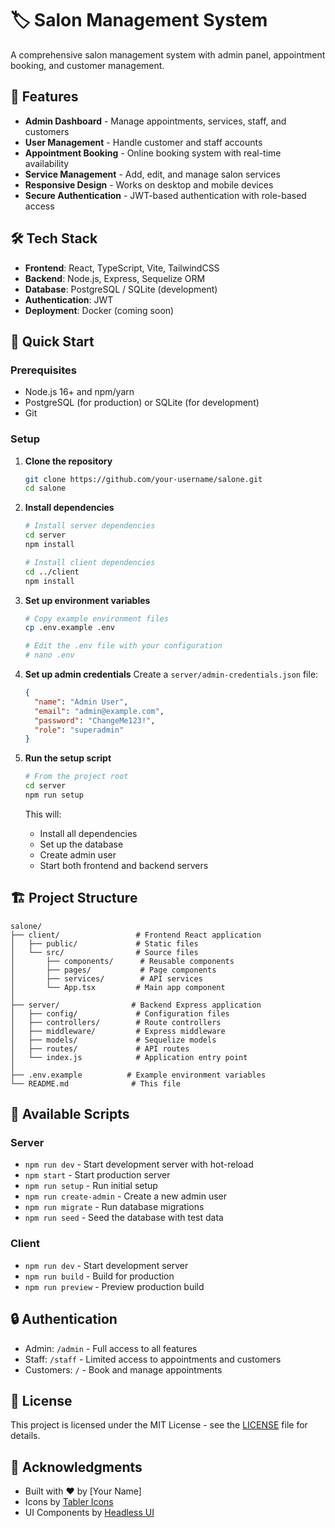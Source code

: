# 🏷️ Salon Management System

A comprehensive salon management system with admin panel, appointment booking, and customer management.

## 🚀 Features

- **Admin Dashboard** - Manage appointments, services, staff, and customers
- **User Management** - Handle customer and staff accounts
- **Appointment Booking** - Online booking system with real-time availability
- **Service Management** - Add, edit, and manage salon services
- **Responsive Design** - Works on desktop and mobile devices
- **Secure Authentication** - JWT-based authentication with role-based access

## 🛠️ Tech Stack

- **Frontend**: React, TypeScript, Vite, TailwindCSS
- **Backend**: Node.js, Express, Sequelize ORM
- **Database**: PostgreSQL / SQLite (development)
- **Authentication**: JWT
- **Deployment**: Docker (coming soon)

## 🚀 Quick Start

### Prerequisites

- Node.js 16+ and npm/yarn
- PostgreSQL (for production) or SQLite (for development)
- Git

### Setup

1. **Clone the repository**
   ```bash
   git clone https://github.com/your-username/salone.git
   cd salone
   ```

2. **Install dependencies**
   ```bash
   # Install server dependencies
   cd server
   npm install
   
   # Install client dependencies
   cd ../client
   npm install
   ```

3. **Set up environment variables**
   ```bash
   # Copy example environment files
   cp .env.example .env
   
   # Edit the .env file with your configuration
   # nano .env
   ```

4. **Set up admin credentials**
   Create a `server/admin-credentials.json` file:
   ```json
   {
     "name": "Admin User",
     "email": "admin@example.com",
     "password": "ChangeMe123!",
     "role": "superadmin"
   }
   ```

5. **Run the setup script**
   ```bash
   # From the project root
   cd server
   npm run setup
   ```
   This will:
   - Install all dependencies
   - Set up the database
   - Create admin user
   - Start both frontend and backend servers

## 🏗️ Project Structure

```
salone/
├── client/                 # Frontend React application
│   ├── public/             # Static files
│   └── src/                # Source files
│       ├── components/      # Reusable components
│       ├── pages/           # Page components
│       ├── services/        # API services
│       └── App.tsx         # Main app component
│
├── server/                # Backend Express application
│   ├── config/             # Configuration files
│   ├── controllers/        # Route controllers
│   ├── middleware/         # Express middleware
│   ├── models/             # Sequelize models
│   ├── routes/             # API routes
│   └── index.js            # Application entry point
│
├── .env.example          # Example environment variables
└── README.md              # This file
```

## 🎨 Available Scripts

### Server
- `npm run dev` - Start development server with hot-reload
- `npm start` - Start production server
- `npm run setup` - Run initial setup
- `npm run create-admin` - Create a new admin user
- `npm run migrate` - Run database migrations
- `npm run seed` - Seed the database with test data

### Client
- `npm run dev` - Start development server
- `npm run build` - Build for production
- `npm run preview` - Preview production build

## 🔒 Authentication

- Admin: `/admin` - Full access to all features
- Staff: `/staff` - Limited access to appointments and customers
- Customers: `/` - Book and manage appointments

## 📝 License

This project is licensed under the MIT License - see the [LICENSE](LICENSE) file for details.

## 🙏 Acknowledgments

- Built with ❤️ by [Your Name]
- Icons by [Tabler Icons](https://tabler-icons.io/)
- UI Components by [Headless UI](https://headlessui.com/)
